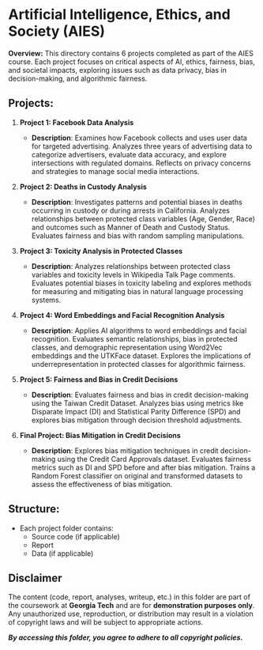 # Artificial Intelligence, Ethics, and Society (AIES)

**Overview:**
This directory contains 6 projects completed as part of the AIES course. Each project focuses on critical aspects of AI, ethics, fairness, bias, and societal impacts, exploring issues such as data privacy, bias in decision-making, and algorithmic fairness.

## Projects:

1. **Project 1: Facebook Data Analysis**
   - **Description**: Examines how Facebook collects and uses user data for targeted advertising. Analyzes three years of advertising data to categorize advertisers, evaluate data accuracy, and explore intersections with regulated domains. Reflects on privacy concerns and strategies to manage social media interactions.

2. **Project 2: Deaths in Custody Analysis**
   - **Description**: Investigates patterns and potential biases in deaths occurring in custody or during arrests in California. Analyzes relationships between protected class variables (Age, Gender, Race) and outcomes such as Manner of Death and Custody Status. Evaluates fairness and bias with random sampling manipulations.

3. **Project 3: Toxicity Analysis in Protected Classes**
   - **Description**: Analyzes relationships between protected class variables and toxicity levels in Wikipedia Talk Page comments. Evaluates potential biases in toxicity labeling and explores methods for measuring and mitigating bias in natural language processing systems.

4. **Project 4: Word Embeddings and Facial Recognition Analysis**
   - **Description**: Applies AI algorithms to word embeddings and facial recognition. Evaluates semantic relationships, bias in protected classes, and demographic representation using Word2Vec embeddings and the UTKFace dataset. Explores the implications of underrepresentation in protected classes for algorithmic fairness.

5. **Project 5: Fairness and Bias in Credit Decisions**
   - **Description**: Evaluates fairness and bias in credit decision-making using the Taiwan Credit Dataset. Analyzes bias using metrics like Disparate Impact (DI) and Statistical Parity Difference (SPD) and explores bias mitigation through decision threshold adjustments.

6. **Final Project: Bias Mitigation in Credit Decisions**
   - **Description**: Explores bias mitigation techniques in credit decision-making using the Credit Card Approvals dataset. Evaluates fairness metrics such as DI and SPD before and after bias mitigation. Trains a Random Forest classifier on original and transformed datasets to assess the effectiveness of bias mitigation.

## Structure:
- Each project folder contains:
  - Source code (if applicable)
  - Report 
  - Data (if applicable)

## Disclaimer
The content (code, report, analyses, writeup, etc.) in this folder are part of the coursework at **Georgia Tech** and are for **demonstration purposes only**. 
Any unauthorized use, reproduction, or distribution may result in a violation of copyright laws and will be subject to appropriate actions.

_**By accessing this folder, you agree to adhere to all copyright policies.**_
